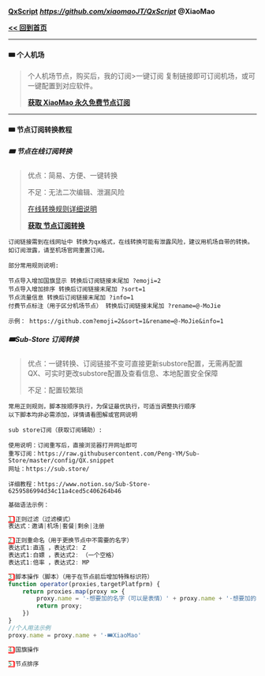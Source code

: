**[QxScript](https://github.com/xiaomaoJT/QxScript)**   ***https://github.com/xiaomaoJT/QxScript***  **@XiaoMao**

**[<< 回到首页](https://github.com/xiaomaoJT/QxScript)** 



------------

#### 🎟 个人机场

> 个人机场节点，购买后，我的订阅>一键订阅 复制链接即可订阅机场，或可一键配置到对应软件。
>
> **[获取 XiaoMao 永久免费节点订阅](https://t.me/Xiao_MaoMao_bot)**

---

#### 🎟 节点订阅转换教程
##### 🎟 节点在线订阅转换

> 优点：简易、方便、一键转换
>
> 不足：无法二次编辑、泄漏风险
>
> [在线转换规则详细说明](https://github.com/KOP-XIAO/QuantumultX-Surge-API/blob/master/ReadMe.md)
>
> **[获取 节点订阅转换](https://t.me/Xiao_MaoMao_bot)**

```text
订阅链接需到在线网址中 转换为qx格式，在线转换可能有泄露风险，建议用机场自带的转换。如订阅泄露，请至机场官网重置订阅。
```

```text
部分常用规则说明:

节点导入增加国旗显示 转换后订阅链接末尾加 ?emoji=2
节点导入增加排序 转换后订阅链接末尾加 ?sort=1
节点流量信息 转换后订阅链接末尾加 ?info=1
付费节点标注（用于区分机场节点） 转换后订阅链接末尾加 ?rename=@-MoJie

示例： https://github.com?emoji=2&sort=1&rename=@-MoJie&info=1
```



##### 🎟Sub-Store 订阅转换

> 优点：一键转换、订阅链接不变可直接更新substore配置，无需再配置QX、可实时更改substore配置及查看信息、本地配置安全保障
>
> 不足：配置较繁琐

```text
常用正则规则，脚本按顺序执行，为保证最优执行，可适当调整执行顺序
以下脚本均非必需添加，详情请看图解或官网说明
```

```text
sub store订阅（获取订阅辅助）:

使用说明：订阅重写后，直接浏览器打开网址即可
重写订阅：https://raw.githubusercontent.com/Peng-YM/Sub-Store/master/config/QX.snippet
网址：https://sub.store/

详细教程：https://www.notion.so/Sub-Store-6259586994d34c11a4ced5c406264b46
```

```javascript
基础语法示例：

1⃣️ 正则过滤（过滤模式）
表达式：邀请|机场|套餐|剩余|注册

2⃣️ 正则重命名（用于更换节点中不需要的名字）
表达式1:直连 ，表达式2: Z
表达式1:白嫖 ，表达式2: （一个空格）
表达式1:倍率 ，表达式2: MP

3⃣️ 脚本操作（脚本）（用于在节点前后增加特殊标识符）
function operator(proxies,targetPlatfprm) {
    return proxies.map(proxy => {
        proxy.name = '·想要加的名字（可以是表情）' + proxy.name + '·想要加的名字（可以是表情）'
        return proxy;
    })
}
//个人用法示例
proxy.name = proxy.name + '·🎟XiaoMao'

4⃣️ 国旗操作

5⃣️ 节点排序
```

